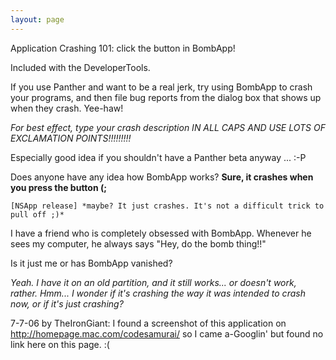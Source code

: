 ```yaml
---
layout: page
---
```


Application Crashing 101: click the button in BombApp!

Included with the DeveloperTools.

If you use Panther and want to be a real jerk, try using BombApp to crash your programs, and then file bug reports from the dialog box that shows up when they crash. Yee-haw!

*For best effect, type your crash description IN ALL CAPS AND USE LOTS OF EXCLAMATION POINTS!!!!!!!!!*

Especially good idea if you shouldn't have a Panther beta anyway ...  :-P

Does anyone have any idea how BombApp works? **Sure, it crashes when you press the button (;**

    [NSApp release] *maybe? It just crashes. It's not a difficult trick to pull off ;)*

I have a friend who is completely obsessed with BombApp. Whenever he sees my computer, he always says "Hey, do the bomb thing!!"

Is it just me or has BombApp vanished?

*Yeah. I have it on an old partition, and it still works... or doesn't work, rather. Hmm... I wonder if it's crashing the way it was intended to crash now, or if it's just crashing?*

7-7-06 by TheIronGiant: I found a screenshot of this application on http://homepage.mac.com/codesamurai/ so I came a-Googlin' but found no link here on this page. :(
